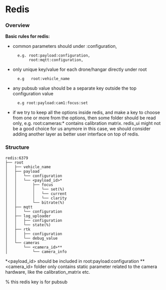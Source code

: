 # Redis

### Overview

**Basic rules for redis:**

- common parameters should under <feature>:configuration,
    
        e.g. root:payload:configuration,  
             root:mqtt:configuration, 
    
- only unique key/value for each drone/hangar directly under root
    
        e.g   root:vehicle_name

- any pubsub value should be a separate key outside the top configuration value

        e.g root:payload:cam1:focus:set

- if we try to keep all the options inside redis, and make a key to choose from one or more from the options, then some folder should be read only, e.g. root:cameras:* contains calibration matrix. redis_ui might not be a good choice for us anymore in this case, we should consider adding another layer as better user interface on top of redis.


### Structure

```plaintext
redis:6379
├── root
│   ├── vehicle_name
│   ├── payload
│   │   └── configuration
│   │   └── <payload_id>*
│   │       ├── focus
│   │       │   └── set(%)
│   │       │   └── current
│   │       │   └── clarity
│   │       └── bitrate(%)
│   ├── mqtt
│   │   └── configuration
│   ├── log_uploader
│   │   ├── configuration
│   │   └── state(%)
│   ├── rtk
│   │   ├── configuration
│   │   └── debug_value
│   └── cameras
│       └── <camera_id>**
│           └── camera_info
```
*<payload_id> should be included in root:payload:configuration
**<camera_id> folder only contains static parameter related to the camera hardware, like the calibration_matrix etc.

% this redis key is for pubsub